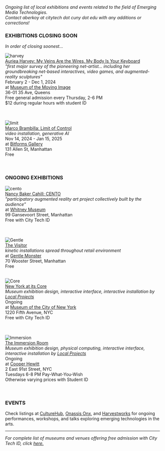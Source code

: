 _Ongoing list of local exhibitions and events related to the field of Emerging Media Technologies.    
Contact aberkoy at citytech dot cuny dot edu with any additions or corrections!_
  

### EXHIBITIONS CLOSING SOON    
_In order of closing soonest..._ 

  ![harvey](https://static01.nyt.com/images/2024/06/07/multimedia/06auriea-harvey-review-01-jwvm/06auriea-harvey-review-01-jwvm-superJumbo.jpg?quality=75&auto=webp)  
  [Auriea Harvey: My Veins Are the Wires, My Body Is Your Keyboard](https://movingimage.org/event/auriea-harvey/)  
  _"first major survey of the pioneering net-artist... including her groundbreaking net-based interactives, video games, and augmented-reality sculptures"_    
  February 2 - Dec 1, 2024    
  at [Museum of the Moving Image](https://movingimage.us)  
  36-01 35 Ave, Queens    
  Free general admission every Thursday, 2-6 PM    
  $12 during regular hours with student ID    
  <br/><br/>

  ![limit](https://bitforms.art/wp-content/uploads/2024/11/Limit-of-Control-Title.png)  
[Marco Brambilla: Limit of Control](https://bitforms.art/exhibition/limit-of-control)  
_video installation, generative AI_  
Nov 14, 2024 - Jan 15, 2025  
at [Bitforms Gallery](https://bitforms.art/)     
131 Allen St, Manhattan   
Free    
<br/><br/>




 

### ONGOING EXHIBITIONS 

![cento](https://whitneymedia.org/assets/image/829165/large_RS73494_Nancy_Baker_Cahill_Cento_sketch.jpg)  
[Nancy Baker Cahill: CENTO](https://whitney.org/exhibitions/cento)     
_"participatory augmented reality art project collectively built by the audience"_  
at [Whitney Museum](https://whitney.org/)    
99 Gansevoort Street, Manhattan  
Free with City Tech ID  
<br/><br/>


![Gentle](https://video-images.vice.com/_uncategorized/1540831407391-Gentle-Monster-New-York-FS_1.jpeg?resize=1575:*)      
[The Visitor](https://officemagazine.net/visitor)    
_kinetic installations spread throughout retail environment_          
at [Gentle Monster](https://www.gentlemonster.com/)      
70 Wooster Street, Manhattan  
Free
<br/><br/> 

![Core](https://pentagram-production.imgix.net/50b129ba-e321-4111-8e0e-58d65efe8d85/mb_nyatitscore_10.jpg?)  
[New York at its Core](http://thecreatorsproject.vice.com/blog/redesign-new-york-city-museum-experience)    
_Museum exhibition design, interactive interface, interactive installation by [Local Projects](http://localprojects.com)_  
Ongoing      
at [Museum of the City of New York](http://mcny.org/nyatitscore)    
1220 Fifth Avenue, NYC  
Free with City Tech ID      
 <br/><br/>

![Immersion](https://www.cooperhewitt.org/wp-content/uploads/2014/10/Instagram_slider_2001w-e1456870197713.jpg)    
[The Immersion Room](https://www.cooperhewitt.org/events/current-exhibitions/immersion-room/)   
_Museum exhibition design, physical computing, interactive interface, interactive installation by [Local Projects](http://localprojects.com)_    
Ongoing       
at [Cooper Hewitt](http://www.cooperhewitt.org)   
2 East 91st Street, NYC  
Tuesdays 6-8 PM Pay-What-You-Wish   
Otherwise varying prices with Student ID    
  <br/><br/>     
         


### EVENTS      

Check listings at [CultureHub](https://www.culturehub.org/events), [Onassis Onx](https://www.onx.studio/onx-public-programs), and [Harvestworks](https://www.harvestworks.org/category/events/happening-now/) for ongoing performances, workshops, and talks exploring emerging technologies in the arts.


  
------- 
  
_For complete list of museums and venues offering free admission with City Tech ID, click [here.](https://www.cuny.edu/academics/current-initiatives/cuny-arts/#p9)_
  
  

   
